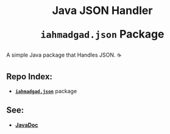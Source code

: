 <h1 align="center">Java JSON Handler
<br/>
  
`iahmadgad.json` Package
</h1>

A simple Java package that Handles JSON. ☕
## Repo Index:
- [**`iahmadgad.json`**](https://github.com/iAhmadGad/Java-JSON-Handler/tree/main/src/iahmadgad/json) package
## See:
- [**JavaDoc**](https://iahmadgad.github.io/Java-JSON-Handler/iahmadgad/json/package-summary.html)
